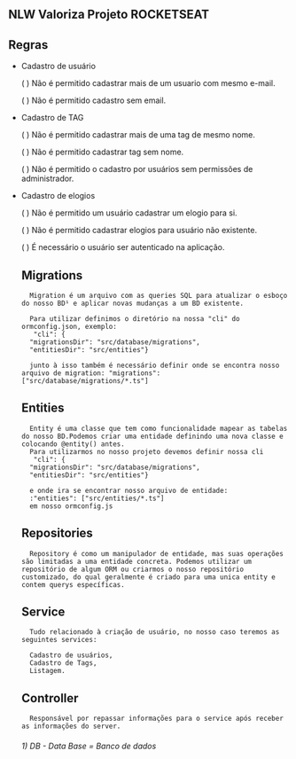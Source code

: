 ## NLW Valoriza Projeto ROCKETSEAT

## Regras

 - Cadastro de usuário

    ( ) Não é permitido cadastrar mais de um usuario com mesmo e-mail.

    ( ) Não é permitido cadastro sem email.


- Cadastro de TAG

    ( ) Não é permitido cadastrar mais de uma tag de mesmo nome.

    ( ) Não é permitido cadastrar tag sem nome.

    ( ) Não é permitido o cadastro por usuários sem permissões de administrador.

- Cadastro de elogios

    ( ) Não é permitido um usuário cadastrar um elogio para si.

    ( ) Não é permitido cadastrar elogios para usuário não existente.

    ( ) É necessário o usuário ser autenticado na aplicação.




    ## Migrations
        Migration é um arquivo com as queries SQL para atualizar o esboço do nosso BD¹ e aplicar novas mudanças a um BD existente.

        Para utilizar definimos o diretório na nossa "cli" do ormconfig.json, exemplo:
         "cli": {
        "migrationsDir": "src/database/migrations",
        "entitiesDir": "src/entities"}

        junto à isso também é necessário definir onde se encontra nosso arquivo de migration: "migrations": ["src/database/migrations/*.ts"]
    ## Entities
        Entity é uma classe que tem como funcionalidade mapear as tabelas do nosso BD.Podemos criar uma entidade definindo uma nova classe e colocando @entity() antes.
        Para utilizarmos no nosso projeto devemos definir nossa cli
         "cli": {
        "migrationsDir": "src/database/migrations",
        "entitiesDir": "src/entities"}
        
        e onde ira se encontrar nosso arquivo de entidade:
        :"entities": ["src/entities/*.ts"]
        em nosso ormconfig.js
    ## Repositories
        Repository é como um manipulador de entidade, mas suas operações são limitadas a uma entidade concreta. Podemos utilizar um repositório de algum ORM ou criarmos o nosso repositório customizado, do qual geralmente é criado para uma unica entity e contem querys específicas.

    ## Service
        Tudo relacionado à criação de usuário, no nosso caso teremos as seguintes services:

        Cadastro de usuários,
        Cadastro de Tags,
        Listagem.

    ## Controller
        Responsável por repassar informações para o service após receber as informações do server.

    ###### 1) DB - Data Base = Banco de dados